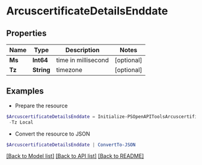 # ArcuscertificateDetailsEnddate
## Properties

Name | Type | Description | Notes
------------ | ------------- | ------------- | -------------
**Ms** | **Int64** | time in millisecond | [optional] 
**Tz** | **String** | timezone | [optional] 

## Examples

- Prepare the resource
```powershell
$ArcuscertificateDetailsEnddate = Initialize-PSOpenAPIToolsArcuscertificateDetailsEnddate  -Ms 1611599192000 `
 -Tz Local
```

- Convert the resource to JSON
```powershell
$ArcuscertificateDetailsEnddate | ConvertTo-JSON
```

[[Back to Model list]](../README.md#documentation-for-models) [[Back to API list]](../README.md#documentation-for-api-endpoints) [[Back to README]](../README.md)

